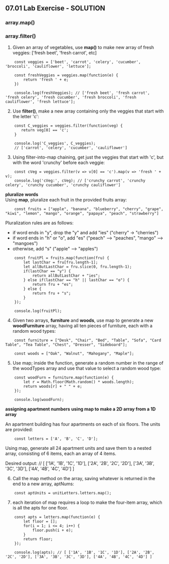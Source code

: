 ## 07.01 Lab Exercise - SOLUTION

### array.map()

### array.filter()

1. Given an array of vegetables, use **map()** to make new array of fresh veggies: ['fresh beet', 'fresh carrot', etc]

```
    const veggies = ['beet', 'carrot', 'celery', 'cucumber', 'broccoli', 'cauliflower', 'lettuce'];

    const freshVeggies = veggies.map(function(e) {
        return 'fresh ' + e;
    })

    console.log(freshVeggies); // ['fresh beet', 'fresh carrot', 'fresh celery', 'fresh cucumber', 'fresh broccoli', 'fresh cauliflower', 'fresh lettuce'];
```

2. Use **filter()**, make a new array containing only the veggies that start with the letter 'c':

```
    const C_veggies = veggies.filter(function(veg) {
       return veg[0] == 'c';
    }

    console.log('C_veggies', C_veggies);
    // ['carrot', 'celery', 'cucumber', 'cauliflower']
```

3. Using filter-into-map chaining, get just the veggies that start with 'c', but with the word 'crunchy' before each veggie:

```
    const cVeg = veggies.filter(v => v[0] == 'c').map(v => 'fresh ' + v);
    console.log('cVeg:', cVeg); // ['crunchy carrot', 'crunchy celery', 'crunchy cucumber', 'crunchy cauliflower']
```

**pluralize words**  
Using **map**, pluralize each fruit in the provided fruits array:

```
    const fruits = ["apple", "banana", "blueberry", "cherry", "grape", "kiwi", "lemon", "mango", "orange", "papaya", "peach", "strawberry"]
```

Pluralization rules are as follows:

- if word ends in "y", drop the "y" and add "ies" ("cherry" -> "cherries")
- if word ends in "h" or "o", add "es" ("peach" --> "peaches", "mango" --> "mangoes")
- otherwise, add "s" ("apple" --> "apples")

```
    const fruitPl = fruits.map(function(fru) {
        let lastChar = fru[fru.length-1];
        let allButLastChar = fru.slice(0, fru.length-1);
        if(lastChar == "y") {
            return allButLastChar + "ies";
        } else if(lastChar == "h" || lastChar == "o") {
            return fru + "es";
        } else {
            return fru + "s";
        }
    });

    console.log(fruitPl);
```

4. Given two arrays, **furniture** and **woods**, use map to generate a new **woodFurniture** array, having all ten pieces of furniture, each with a random wood types:

```
    const furniture = ["Desk", "Chair", "Bed", "Table", "Sofa", "Card Table", "Tea Table", "Chest", "Dresser", "Sideboard"];

    const woods = ["Oak", "Walnut", "Mahogany", "Maple"];
```

5. Use map; inside the function, generate a random number in the range of the woodTypes array and use that value to select a random wood type:

```
    const woodFurn = furniture.map(function(e) {
        let r = Math.floor(Math.random() * woods.length);
        return woods[r] + " " + e;
    });

    console.log(woodFurn);
```

**assigning apartment numbers**
**using map to make a 2D array from a 1D array**

An apartment building has four apartments on each of six floors. The units are provided:

```
    const letters = ['A', 'B', 'C', 'D'];
```

Using map, generate all 24 apartment units and save them to a nested array, consisting of 6 items, each an array of 4 items.

Desired output:
// [ ['1A', '1B', '1C', '1D'], ['2A', '2B', '2C', '2D'], ['3A', '3B', '3C', '3D'], ['4A', '4B', '4C', '4D'] ]

6. Call the map method on the array, saving whatever is returned in the end to a new array, aptNums:

```
    const aptUnits = unitLetters.letters.map();
```

7. each iteration of map requires a loop to make the four-item array, which is all the apts for one floor.

```
    const apts = letters.map(function(e) {
        let floor = [];
        for(i = 1; i <= 4; i++) {
            floor.push(i + e);
        }
        return floor;
    });

    console.log(apts); // [ ['1A', '1B', '1C', '1D'], ['2A', '2B', '2C', '2D'], ['3A', '3B', '3C', '3D'], ['4A', '4B', '4C', '4D'] ]
```
